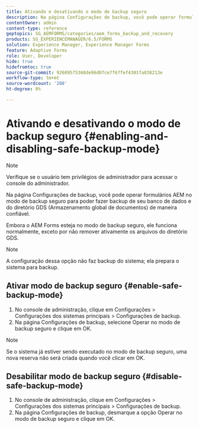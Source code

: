 ```yaml
---
title: Ativando e desativando o modo de backup seguro
description: Na página Configurações de backup, você pode operar formulários AEM no modo de backup seguro para poder fazer backup de seu banco de dados e do diretório GDS (Armazenamento global de documentos) de maneira confiável. Saiba como ativar e desativar o modo de backup seguro.
contentOwner: admin
content-type: reference
geptopics: SG_AEMFORMS/categories/aem_forms_backup_and_recovery
products: SG_EXPERIENCEMANAGER/6.5/FORMS
solution: Experience Manager, Experience Manager Forms
feature: Adaptive Forms
role: User, Developer
hide: true
hidefromtoc: true
source-git-commit: 92609575368de96d07ce7f67fef4301fa838213e
workflow-type: tm+mt
source-wordcount: '208'
ht-degree: 0%

---
```


# Ativando e desativando o modo de backup seguro {#enabling-and-disabling-safe-backup-mode}

>[!NOTE]
> 
> Verifique se o usuário tem privilégios de administrador para acessar o console do administrador.

Na página Configurações de backup, você pode operar formulários AEM no modo de backup seguro para poder fazer backup de seu banco de dados e do diretório GDS (Armazenamento global de documentos) de maneira confiável.

Embora o AEM Forms esteja no modo de backup seguro, ele funciona normalmente, exceto por não remover ativamente os arquivos do diretório GDS.

>[!NOTE]
>
>A configuração dessa opção não faz backup do sistema; ela prepara o sistema para backup.

## Ativar modo de backup seguro {#enable-safe-backup-mode}

1. No console de administração, clique em Configurações > Configurações dos sistemas principais > Configurações de backup.
1. Na página Configurações de backup, selecione Operar no modo de backup seguro e clique em OK.

>[!NOTE]
>
>Se o sistema já estiver sendo executado no modo de backup seguro, uma nova reserva não será criada quando você clicar em OK.

## Desabilitar modo de backup seguro {#disable-safe-backup-mode}

1. No console de administração, clique em Configurações > Configurações dos sistemas principais > Configurações de backup.
1. Na página Configurações de backup, desmarque a opção Operar no modo de backup seguro e clique em OK.
